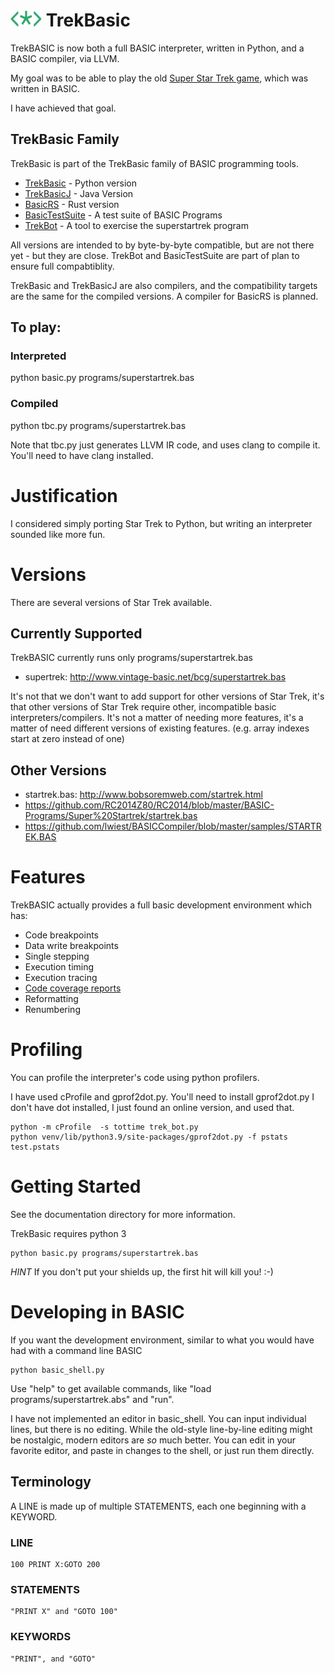 

# <img src="images/logo_t3.png" alt="Logo" width="50" height="25"> TrekBasic


TrekBASIC is now both a full BASIC interpreter, written in Python, and a BASIC compiler, via LLVM.

My goal was to be able to play the old [Super Star Trek game](https://en.wikipedia.org/wiki/Star_Trek_(1971_video_game)),
which was written in BASIC.

I have achieved that goal.

## TrekBasic Family
TrekBasic is part of the TrekBasic family of BASIC programming tools.
* [TrekBasic](https://github.com/cocode/TrekBASIC) - Python version
* [TrekBasicJ](https://github.com/cocode/TrekBasicJ) - Java Version
* [BasicRS](https://github.com/cocode/BasicRS) - Rust version
* [BasicTestSuite](https://github.com/cocode/BasicTestSuite) - A test suite of BASIC Programs
* [TrekBot](https://github.com/cocode/TrekBot) - A tool to exercise the superstartrek program

All versions are intended to by byte-by-byte compatible, but are not
there yet - but they are close. TrekBot and BasicTestSuite are part of
plan to ensure full compabtiblity. 

TrekBasic and TrekBasicJ are also compilers, and the compatibility
targets are the same for the compiled versions. A compiler for BasicRS is planned.


## To play:

### Interpreted

python basic.py programs/superstartrek.bas

### Compiled 

python tbc.py programs/superstartrek.bas

Note that tbc.py just generates LLVM IR code, and uses clang to compile it. You'll need to have clang installed.

# Justification

I considered simply porting Star Trek to Python, but 
writing an interpreter sounded like more fun.

# Versions

There are several versions of Star Trek available. 

## Currently Supported

TrekBASIC currently runs only programs/superstartrek.bas

* supertrek: http://www.vintage-basic.net/bcg/superstartrek.bas

It's not that we don't want to add support for other versions of Star Trek, it's that other versions of Star Trek
require other, incompatible basic interpreters/compilers. It's not a matter of needing more features, it's a matter
of need different versions of existing features. (e.g. array indexes start at zero instead of one)

## Other Versions
* startrek.bas: http://www.bobsoremweb.com/startrek.html
* https://github.com/RC2014Z80/RC2014/blob/master/BASIC-Programs/Super%20Startrek/startrek.bas
* https://github.com/lwiest/BASICCompiler/blob/master/samples/STARTREK.BAS

# Features

TrekBASIC actually provides a full basic development environment which has:
* Code breakpoints 
* Data write breakpoints 
* Single stepping
* Execution timing 
* Execution tracing
* [Code coverage reports](images/coverage.png)
* Reformatting
* Renumbering

# Profiling
You can profile the interpreter's code using python profilers. 

I have used cProfile and gprof2dot.py. You'll need to install gprof2dot.py 
I don't have dot installed, I just found an online version, and used that. 

    python -m cProfile  -s tottime trek_bot.py 
    python venv/lib/python3.9/site-packages/gprof2dot.py -f pstats test.pstats

# Getting Started
See the documentation directory for more information.

TrekBasic requires python 3

    python basic.py programs/superstartrek.bas

*HINT* If you don't put your shields up, the first hit will kill you! :-)

# Developing in BASIC

If you want the development environment, similar to what you would have had with a command line BASIC

    python basic_shell.py

Use "help" to get available commands, like "load programs/superstartrek.abs" and "run". 

I have not implemented an editor in basic_shell. You can input individual lines, but there is no editing.
While the old-style line-by-line editing might be nostalgic, modern editors are *so* much better. 
You can edit in your favorite editor, and paste in changes to the shell, or just run them directly.

## Terminology
A LINE is made up of multiple STATEMENTS, each one beginning with a KEYWORD.

### LINE
    100 PRINT X:GOTO 200
### STATEMENTS
    "PRINT X" and "GOTO 100"
### KEYWORDS
    "PRINT", and "GOTO"


